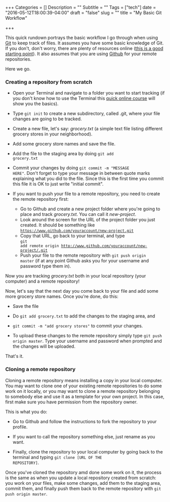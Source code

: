 +++
Categories = []
Description = ""
Subtitle = ""
Tags = ["tech"]
date = "2016-05-12T18:00:39-04:00"
draft = "false"
slug = ""
title = "My Basic Git Workflow"

+++

This quick rundown portrays the basic workflow I go through when using [Git](https://git-scm.com/) to keep track of files. It assumes you have some basic knowledge of Git. If you don't, don't worry, there are plenty of resources online ([this is a good starting point](https://git-scm.com/book/en/v2)). It also assumes that you are using [Github](http://www.github.com) for your remote repositories. 

Here we go.

### Creating a repository from scratch 

* Open your Terminal and navigate to a folder you want to start tracking (if you don't know how to use the Terminal this [quick online course](https://www.codecademy.com/learn/learn-the-command-line) will show you the basics).

* Type <code>git init</code> to create a new subdirectory, called .git, where your file changes are going to be tracked.

* Create a new file, let's say: *grocery.txt* (a simple text file listing different grocery stores in your neighborhood).

* Add some grocery store names and save the file.

* Add the file to the staging area by doing <code>git add grocery.txt</code>

* Commit your changes by doing <code>git commit -m "MESSAGE HERE"</code>. Don't forget to type your message in between quote marks explaining what you did to the file.  Since this is the first time you commit this file it is OK to just write "initial commit".

* If you want to push your file to a remote repository, you need to create the remote repository first: 

	* Go to Github and create a new project folder where you're going to place and track *grocery.txt*. You can call it *new-project*. 
	* Look around the screen for the URL of the project folder you just created. It should be something like <code>https://www.github.com/youraccount/new-project.git</code>  
	* Copy that URL, go back to your terminal, and type <br /><code>git add remote origin http://www.github.com/youraccount/new-project/.git</code> 
	* Push your file to the remote repository with <code>git push origin master</code> (if at any point Github asks you for your username and password type them in).

Now you are tracking *grocery.txt* both in your local repository (your computer) and a remote repository!

Now, let's say that the next day you come back to your file and add some more grocery store names. Once you're done, do this:

* Save the file

* Do <code>git add grocery.txt</code> to add the changes to the staging area, and 

* <code>git commit -m "add grocery stores"</code> to commit your changes.

* To upload these changes to the remote repository simply type <code>git push origin master</code>. Type your username and password when prompted and the changes will be uploaded.

That's it.

### Cloning a remote repository

Cloning a remote repository means installing a copy in your local computer. You may want to clone one of your existing remote repositories to do some work on it locally, or you may want to clone a remote repository belonging to somebody else and use it as a template for your own project. In this case, first make sure you have permission from the repository owner. 

This is what you do: 

* Go to Github and follow the instructions to fork the repository to your profile. 

* If you want to call the repository something else, just rename as you want. 

* Finally, clone the repository to your local computer by going back to the terminal and typing <code>git clone [URL OF THE REPOSITORY]</code>.  

Once you've cloned the repository amd done some work on it, the process is the same as when you update a local repository created from scratch: you work on your files, make some changes, add them to the staging area, commit them, and finally push them back to the remote repository with <code>git push origin master</code>.

